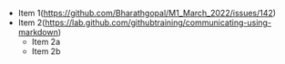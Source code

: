 * Item 1(https://github.com/Bharathgopal/M1_March_2022/issues/142)
* Item 2(https://lab.github.com/githubtraining/communicating-using-markdown)
  * Item 2a
  * Item 2b
